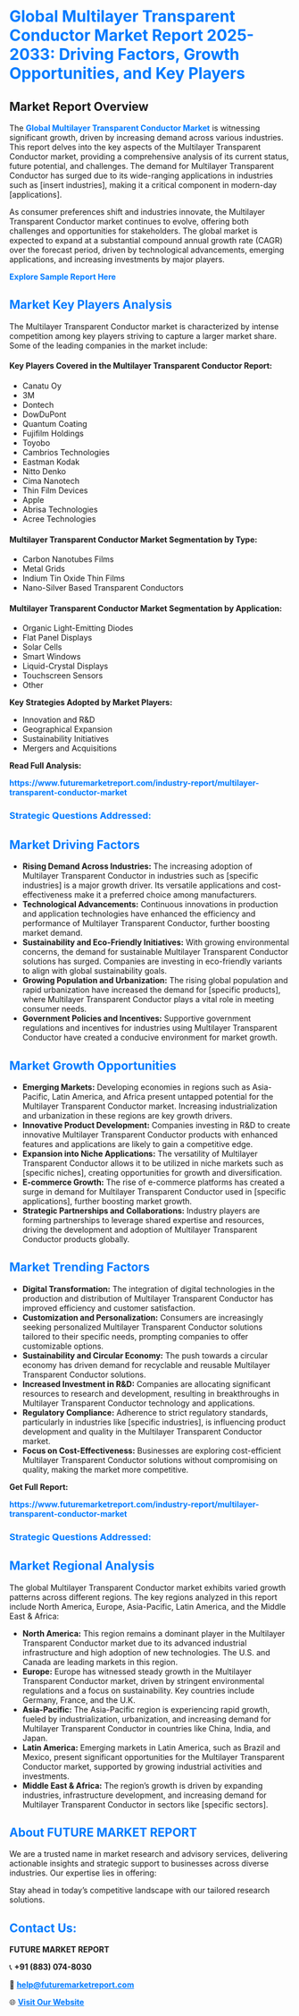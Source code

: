 <h1 style="color: #007BFF;">Global Multilayer Transparent Conductor Market Report 2025-2033: Driving Factors, Growth Opportunities, and Key Players</h1>

<section id="overview">
<h2>Market Report Overview</h2>
<p>The <a href="https://www.futuremarketreport.com/industry-report/multilayer-transparent-conductor-market" style="color: #007BFF; text-decoration: none;"><strong>Global Multilayer Transparent Conductor Market</strong></a> is witnessing significant growth, driven by increasing demand across various industries. This report delves into the key aspects of the Multilayer Transparent Conductor market, providing a comprehensive analysis of its current status, future potential, and challenges. The demand for Multilayer Transparent Conductor has surged due to its wide-ranging applications in industries such as [insert industries], making it a critical component in modern-day [applications].</p>
<p>As consumer preferences shift and industries innovate, the Multilayer Transparent Conductor market continues to evolve, offering both challenges and opportunities for stakeholders. The global market is expected to expand at a substantial compound annual growth rate (CAGR) over the forecast period, driven by technological advancements, emerging applications, and increasing investments by major players.</p>
</section>

<section id="overview">
<p><a href="https://www.futuremarketreport.com/request-sample/reportId=81755" style="color: #007BFF; text-decoration: none;"><strong>Explore Sample Report Here</strong></a></p>
</section>

<section id="key-players">
<h2 style="color: #007BFF;">Market Key Players Analysis</h2>
<p>The Multilayer Transparent Conductor market is characterized by intense competition among key players striving to capture a larger market share. Some of the leading companies in the market include:</p>
<h4>Key Players Covered in the Multilayer Transparent Conductor Report:</h4>
<ul><li>Canatu Oy</li><li>3M</li><li>Dontech</li><li>DowDuPont</li><li>Quantum Coating</li><li>Fujifilm Holdings</li><li>Toyobo</li><li>Cambrios Technologies</li><li>Eastman Kodak</li><li>Nitto Denko</li><li>Cima Nanotech</li><li>Thin Film Devices</li><li>Apple</li><li>Abrisa Technologies</li><li>Acree Technologies</li></ul>
<h4>Multilayer Transparent Conductor Market Segmentation by Type:</h4>
<ul><li>Carbon Nanotubes Films</li><li>Metal Grids</li><li>Indium Tin Oxide Thin Films</li><li>Nano-Silver Based Transparent Conductors</li></ul>

<h4>Multilayer Transparent Conductor Market Segmentation by Application:</h4>
<ul><li>Organic Light-Emitting Diodes</li><li>Flat Panel Displays</li><li>Solar Cells</li><li>Smart Windows</li><li>Liquid-Crystal Displays</li><li>Touchscreen Sensors</li><li>Other</li></ul>
<p><strong>Key Strategies Adopted by Market Players:</strong></p>
<ul>
<li>Innovation and R&D</li>
<li>Geographical Expansion</li>
<li>Sustainability Initiatives</li>
<li>Mergers and Acquisitions</li>
</ul>
</section>

<section>
<p><strong>Read Full Analysis: </strong></p><a href="https://www.futuremarketreport.com/industry-report/multilayer-transparent-conductor-market" style="color: #007BFF; text-decoration: none;"><strong>https://www.futuremarketreport.com/industry-report/multilayer-transparent-conductor-market</strong></a>
<h3 style="color: #007BFF;">Strategic Questions Addressed:</h3>
</section>

<section id="driving-factors">
<h2 style="color: #007BFF;">Market Driving Factors</h2>
<ul>
<li><strong>Rising Demand Across Industries:</strong> The increasing adoption of Multilayer Transparent Conductor in industries such as [specific industries] is a major growth driver. Its versatile applications and cost-effectiveness make it a preferred choice among manufacturers.</li>
<li><strong>Technological Advancements:</strong> Continuous innovations in production and application technologies have enhanced the efficiency and performance of Multilayer Transparent Conductor, further boosting market demand.</li>
<li><strong>Sustainability and Eco-Friendly Initiatives:</strong> With growing environmental concerns, the demand for sustainable Multilayer Transparent Conductor solutions has surged. Companies are investing in eco-friendly variants to align with global sustainability goals.</li>
<li><strong>Growing Population and Urbanization:</strong> The rising global population and rapid urbanization have increased the demand for [specific products], where Multilayer Transparent Conductor plays a vital role in meeting consumer needs.</li>
<li><strong>Government Policies and Incentives:</strong> Supportive government regulations and incentives for industries using Multilayer Transparent Conductor have created a conducive environment for market growth.</li>
</ul>
</section>

<section id="growth-opportunities">
<h2 style="color: #007BFF;">Market Growth Opportunities</h2>
<ul>
<li><strong>Emerging Markets:</strong> Developing economies in regions such as Asia-Pacific, Latin America, and Africa present untapped potential for the Multilayer Transparent Conductor market. Increasing industrialization and urbanization in these regions are key growth drivers.</li>
<li><strong>Innovative Product Development:</strong> Companies investing in R&D to create innovative Multilayer Transparent Conductor products with enhanced features and applications are likely to gain a competitive edge.</li>
<li><strong>Expansion into Niche Applications:</strong> The versatility of Multilayer Transparent Conductor allows it to be utilized in niche markets such as [specific niches], creating opportunities for growth and diversification.</li>
<li><strong>E-commerce Growth:</strong> The rise of e-commerce platforms has created a surge in demand for Multilayer Transparent Conductor used in [specific applications], further boosting market growth.</li>
<li><strong>Strategic Partnerships and Collaborations:</strong> Industry players are forming partnerships to leverage shared expertise and resources, driving the development and adoption of Multilayer Transparent Conductor products globally.</li>
</ul>
</section>

<section id="trending-factors">
<h2 style="color: #007BFF;">Market Trending Factors</h2>
<ul>
<li><strong>Digital Transformation:</strong> The integration of digital technologies in the production and distribution of Multilayer Transparent Conductor has improved efficiency and customer satisfaction.</li>
<li><strong>Customization and Personalization:</strong> Consumers are increasingly seeking personalized Multilayer Transparent Conductor solutions tailored to their specific needs, prompting companies to offer customizable options.</li>
<li><strong>Sustainability and Circular Economy:</strong> The push towards a circular economy has driven demand for recyclable and reusable Multilayer Transparent Conductor solutions.</li>
<li><strong>Increased Investment in R&D:</strong> Companies are allocating significant resources to research and development, resulting in breakthroughs in Multilayer Transparent Conductor technology and applications.</li>
<li><strong>Regulatory Compliance:</strong> Adherence to strict regulatory standards, particularly in industries like [specific industries], is influencing product development and quality in the Multilayer Transparent Conductor market.</li>
<li><strong>Focus on Cost-Effectiveness:</strong> Businesses are exploring cost-efficient Multilayer Transparent Conductor solutions without compromising on quality, making the market more competitive.</li>
</ul>
</section>

<section>
<p><strong>Get Full Report: </strong></p><a href="https://www.futuremarketreport.com/industry-report/multilayer-transparent-conductor-market" style="color: #007BFF; text-decoration: none;"><strong>https://www.futuremarketreport.com/industry-report/multilayer-transparent-conductor-market</strong></a>
<h3 style="color: #007BFF;">Strategic Questions Addressed:</h3>
</section>


<section id="regional-analysis">
<h2 style="color: #007BFF;">Market Regional Analysis</h2>
<p>The global Multilayer Transparent Conductor market exhibits varied growth patterns across different regions. The key regions analyzed in this report include North America, Europe, Asia-Pacific, Latin America, and the Middle East & Africa:</p>
<ul>
<li><strong>North America:</strong> This region remains a dominant player in the Multilayer Transparent Conductor market due to its advanced industrial infrastructure and high adoption of new technologies. The U.S. and Canada are leading markets in this region.</li>
<li><strong>Europe:</strong> Europe has witnessed steady growth in the Multilayer Transparent Conductor market, driven by stringent environmental regulations and a focus on sustainability. Key countries include Germany, France, and the U.K.</li>
<li><strong>Asia-Pacific:</strong> The Asia-Pacific region is experiencing rapid growth, fueled by industrialization, urbanization, and increasing demand for Multilayer Transparent Conductor in countries like China, India, and Japan.</li>
<li><strong>Latin America:</strong> Emerging markets in Latin America, such as Brazil and Mexico, present significant opportunities for the Multilayer Transparent Conductor market, supported by growing industrial activities and investments.</li>
<li><strong>Middle East & Africa:</strong> The region’s growth is driven by expanding industries, infrastructure development, and increasing demand for Multilayer Transparent Conductor in sectors like [specific sectors].</li>
</ul>
</section>

<footer>
<h2 style="color: #007BFF;">About FUTURE MARKET REPORT</h2>
<p>We are a trusted name in market research and advisory services, delivering actionable insights and strategic support to businesses across diverse industries. Our expertise lies in offering:</p>

<p>Stay ahead in today’s competitive landscape with our tailored research solutions.</p>

<h2 style="color: #007BFF;">Contact Us:</h2>
<p><strong>FUTURE MARKET REPORT</strong></p>
<p>📞 <strong>+91 (883) 074-8030</strong></p>
<p>📧 <strong><a href="mailto:help@futuremarketreport.com" style="color: #007BFF;">help@futuremarketreport.com</a></strong></p>
<p>🌐 <strong><a href="https://www.futuremarketreport.com/" style="color: #007BFF;">Visit Our Website</a></strong></p>
</footer>